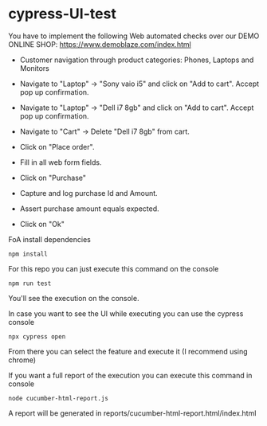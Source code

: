 # cypress-UI-test

You have to implement the following Web automated checks over our DEMO ONLINE SHOP: https://www.demoblaze.com/index.html

- Customer navigation through product categories: Phones, Laptops and Monitors

- Navigate to "Laptop" → "Sony vaio i5" and click on "Add to cart". Accept pop up confirmation.

- Navigate to "Laptop" → "Dell i7 8gb" and click on "Add to cart". Accept pop up confirmation.

- Navigate to "Cart" → Delete "Dell i7 8gb" from cart. 

- Click on "Place order".

- Fill in all web form fields.

- Click on "Purchase"

- Capture and log purchase Id and Amount.

- Assert purchase amount equals expected.

- Click on "Ok"

FoA install dependencies

```
npm install
```

For this repo you can just execute this command on the console

```
npm run test
```
You'll see the execution on the console.

In case you want to see the UI while executing you can use the cypress console

```
npx cypress open
```
From there you can select the feature and execute it (I recommend using chrome)


If you want a full report of the execution you can execute this command in console

```
node cucumber-html-report.js
```

A report will be generated in reports/cucumber-html-report.html/index.html


